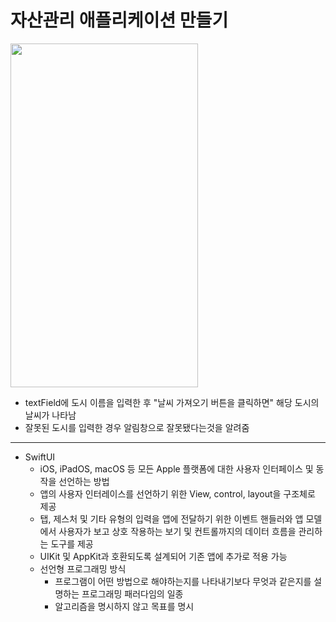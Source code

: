 자산관리 애플리케이션 만들기
===========
<img src="https://user-images.githubusercontent.com/55949986/205565691-003f2369-e40a-47d4-8717-4e4d0435512f.gif" width="300" height="550"/>

* textField에 도시 이름을 입력한 후 "날씨 가져오기 버튼을 클릭하면" 해당 도시의 날씨가 나타남
* 잘못된 도시를 입력한 경우 알림창으로 잘못됐다는것을 알려줌
---------------------------------------

* SwiftUI
  * iOS, iPadOS, macOS 등 모든 Apple 플랫폼에 대한 사용자 인터페이스 및 동작을 선언하는 방법
  * 앱의 사용자 인터레이스를 선언하기 위한 View, control, layout을 구조체로 제공
  * 탭, 제스처 및 기타 유형의 입력을 앱에 전달하기 위한 이벤트 핸들러와 앱 모델에서 사용자가 보고 상호 작용하는 보기 및 컨트롤까지의 데이터 흐름을 관리하는 도구를 제공
  * UIKit 및 AppKit과 호환되도록 설계되어 기존 앱에 추가로 적용 가능
  * 선언형 프로그래밍 방식
      * 프로그램이 어떤 방법으로 해야하는지를 나타내기보다 무엇과 같은지를 설명하는 프로그래밍 패러다임의 일종
      * 알고리즘을 명시하지 않고 목표를 명시
